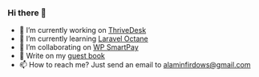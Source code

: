 ### Hi there 👋

- 🔭 I’m currently working on [ThriveDesk](http://thrivedesk.com)
- 🌱 I’m currently learning [Laravel Octane](https://github.com/laravel/octane)
- 👯 I’m collaborating on [WP SmartPay](wordpress.org/plugins/smartpay)
- 💬 Write on my [guest book](https://gist.github.com/alaminfirdows/67bf09a184e45975c0676e617d4d00f8)
- 📫 How to reach me? Just send an email to [alaminfirdows@gmail.com](mailto:alaminfirdows@gmail.com)
